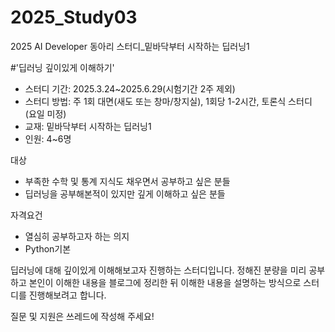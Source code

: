# 2025_Study03
2025 AI Developer 동아리 스터디_밑바닥부터 시작하는 딥러닝1

#'딥러닝 깊이있게 이해하기'
- 스터디 기간: 2025.3.24~2025.6.29(시험기간 2주 제외)
- 스터디 방법: 주 1회 대면(새도 또는 창마/창지실), 1회당 1-2시간, 토론식 스터디 (요일 미정)
- 교재: 밑바닥부터 시작하는 딥러닝1
- 인원: 4~6명

대상
- 부족한 수학 및 통계 지식도 채우면서 공부하고 싶은 분들
- 딥러닝을 공부해본적이 있지만 깊게 이해하고 싶은 분들

자격요건
- 열심히 공부하고자 하는 의지
- Python기본

딥러닝에 대해 깊이있게 이해해보고자 진행하는 스터디입니다.
정해진 분량을 미리 공부하고 본인이 이해한 내용을 블로그에 정리한 뒤
이해한 내용을 설명하는 방식으로 스터디를 진행해보려고 합니다.

질문 및 지원은 쓰레드에 작성해 주세요!
